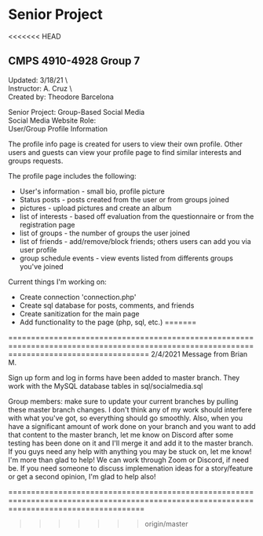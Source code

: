 # Senior Project
<<<<<<< HEAD
## **CMPS 4910-4928 Group 7**

Updated: 3/18/21 \  
Instructor: A. Cruz \    
Created by: Theodore Barcelona 

Senior Project: Group-Based Social Media \
Social Media Website Role: \
User/Group Profile Information

The profile info page is created for users to view their own profile. Other users and guests can view your profile page
to find similar interests and groups requests.
 
The profile page includes the following:

* User's information - small bio, profile picture
* Status posts - posts created from the user or from groups joined
* pictures - upload pictures and create an album
* list of interests - based off evaluation from the questionnaire or from the registration page
* list of groups - the number of groups the user joined
* list of friends - add/remove/block friends; others users can add you via user profile 
* group schedule events - view events listed from differents groups you've joined

Current things I'm working on:

* Create connection 'connection.php'
* Create sql database for posts, comments, and friends
* Create sanitization for the main page
* Add functionality to the page (php, sql, etc.)
=======

===========================================================================================================================================
2/4/2021 Message from Brian M.

Sign up form and log in forms have been added to master branch. They work with the MySQL database tables in sql/socialmedia.sql

Group members: make sure to update your current branches by pulling these master branch changes. I don't think any of my work should
                interfere with what you've got, so everything should go smoothly. Also, when you have a significant amount of work 
                done on your branch and you want to add that content to the master branch, let me know on Discord after some testing 
                has been done on it and I'll merge it and add it to the master branch. If you guys need any help with anything you may be 
                stuck on, let me know! I'm more than glad to help! We can work through Zoom or Discord, if need be. If you need someone to 
                discuss implemenation ideas for a story/feature or get a second opinion, I'm glad to help also! 

==========================================================================================================================================
>>>>>>> origin/master
